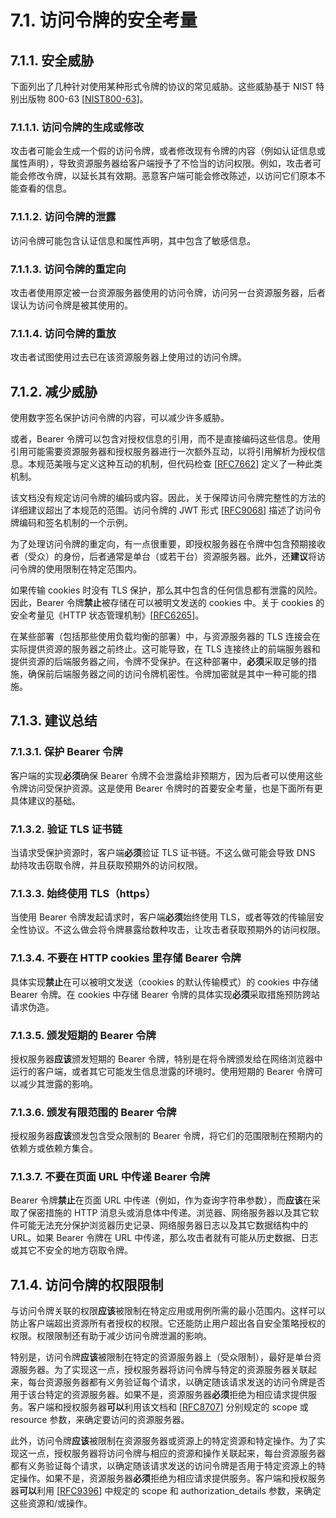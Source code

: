 # 7.1. 访问令牌的安全考量

## 7.1.1. 安全威胁

下面列出了几种针对使用某种形式令牌的协议的常见威胁。这些威胁基于 NIST 特别出版物 800-63 [[NIST800-63](http://csrc.nist.gov/publications/)]。

### 7.1.1.1. 访问令牌的生成或修改

攻击者可能会生成一个假的访问令牌，或者修改现有令牌的内容（例如认证信息或属性声明），导致资源服务器给客户端授予了不恰当的访问权限。例如，攻击者可能会修改令牌，以延长其有效期。恶意客户端可能会修改陈述，以访问它们原本不能查看的信息。

### 7.1.1.2. 访问令牌的泄露

访问令牌可能包含认证信息和属性声明，其中包含了敏感信息。

### 7.1.1.3. 访问令牌的重定向

攻击者使用原定被一台资源服务器使用的访问令牌，访问另一台资源服务器，后者误认为访问令牌是被其使用的。

### 7.1.1.4. 访问令牌的重放

攻击者试图使用过去已在该资源服务器上使用过的访问令牌。

## 7.1.2. 减少威胁

使用数字签名保护访问令牌的内容，可以减少许多威胁。

或者，Bearer 令牌可以包含对授权信息的引用，而不是直接编码这些信息。使用引用可能需要资源服务器和授权服务器进行一次额外互动，以将引用解析为授权信息。本规范美哦与定义这种互动的机制，但代码检查 [[RFC7662](https://www.rfc-editor.org/info/rfc7662)] 定义了一种此类机制。

该文档没有规定访问令牌的编码或内容。因此，关于保障访问令牌完整性的方法的详细建议超出了本规范的范围。访问令牌的 JWT 形式 [[RFC9068](https://www.rfc-editor.org/info/rfc9068)] 描述了访问令牌编码和签名机制的一个示例。

为了处理访问令牌的重定向，有一点很重要，即授权服务器在令牌中包含预期接收者（受众）的身份，后者通常是单台（或若干台）资源服务器。此外，还**建议**将访问令牌的使用限制在特定范围内。

如果传输 cookies 时没有 TLS 保护，那么其中包含的任何信息都有泄露的风险。因此，Bearer 令牌**禁止**被存储在可以被明文发送的 cookies 中。关于 cookies 的安全考量见《HTTP 状态管理机制》[[RFC6265](https://www.rfc-editor.org/info/rfc6265)]。

在某些部署（包括那些使用负载均衡的部署）中，与资源服务器的 TLS 连接会在实际提供资源的服务器之前终止。这可能导致，在 TLS 连接终止的前端服务器和提供资源的后端服务器之间，令牌不受保护。在这种部署中，**必须**采取足够的措施，确保前后端服务器之间的访问令牌机密性。令牌加密就是其中一种可能的措施。

## 7.1.3. 建议总结

### 7.1.3.1. 保护 Bearer 令牌

客户端的实现**必须**确保 Bearer 令牌不会泄露给非预期方，因为后者可以使用这些令牌访问受保护资源。这是使用 Bearer 令牌时的首要安全考量，也是下面所有更具体建议的基础。

### 7.1.3.2. 验证 TLS 证书链

当请求受保护资源时，客户端**必须**验证 TLS 证书链。不这么做可能会导致 DNS 劫持攻击窃取令牌，并且获取预期外的访问权限。

### 7.1.3.3. 始终使用 TLS（https）

当使用 Bearer 令牌发起请求时，客户端**必须**始终使用 TLS，或者等效的传输层安全性协议。不这么做会将令牌暴露给数种攻击，让攻击者获取预期外的访问权限。

### 7.1.3.4. 不要在 HTTP cookies 里存储 Bearer 令牌

具体实现**禁止**在可以被明文发送（cookies 的默认传输模式）的 cookies 中存储 Bearer 令牌。在 cookies 中存储 Bearer 令牌的具体实现**必须**采取措施预防跨站请求伪造。

### 7.1.3.5. 颁发短期的 Bearer 令牌

授权服务器**应该**颁发短期的 Bearer 令牌，特别是在将令牌颁发给在网络浏览器中运行的客户端，或者其它可能发生信息泄露的环境时。使用短期的 Bearer 令牌可以减少其泄露的影响。

### 7.1.3.6. 颁发有限范围的 Bearer 令牌

授权服务器**应该**颁发包含受众限制的 Bearer 令牌，将它们的范围限制在预期内的依赖方或依赖方集合。

### 7.1.3.7. 不要在页面 URL 中传递 Bearer 令牌

Bearer 令牌**禁止**在页面 URL 中传递（例如，作为查询字符串参数），而**应该**在采取了保密措施的 HTTP 消息头或消息体中传递。浏览器、网络服务器以及其它软件可能无法充分保护浏览器历史记录、网络服务器日志以及其它数据结构中的 URL。如果 Bearer 令牌在 URL 中传递，那么攻击者就有可能从历史数据、日志或其它不安全的地方窃取令牌。

## 7.1.4. 访问令牌的权限限制

与访问令牌关联的权限**应该**被限制在特定应用或用例所需的最小范围内。这样可以防止客户端超出资源所有者授权的权限。它还能防止用户超出各自安全策略授权的权限。权限限制还有助于减少访问令牌泄漏的影响。

特别是，访问令牌**应该**被限制在特定的资源服务器上（受众限制），最好是单台资源服务器。为了实现这一点，授权服务器将访问令牌与特定的资源服务器关联起来，每台资源服务器都有义务验证每个请求，以确定随该请求发送的访问令牌是否用于该台特定的资源服务器。如果不是，资源服务器**必须**拒绝为相应请求提供服务。客户端和授权服务器**可以**利用该文档和 [[RFC8707](https://www.rfc-editor.org/info/rfc8707)] 分别规定的 scope 或 resource 参数，来确定要访问的资源服务器。

此外，访问令牌**应该**被限制在资源服务器或资源上的特定资源和特定操作。为了实现这一点，授权服务器将访问令牌与相应的资源和操作关联起来，每台资源服务器都有义务验证每个请求，以确定随该请求发送的访问令牌是否用于特定资源上的特定操作。如果不是，资源服务器**必须**拒绝为相应请求提供服务。客户端和授权服务器**可以**利用 [[RFC9396](https://www.rfc-editor.org/info/rfc9396)] 中规定的 scope 和 authorization_details 参数，来确定这些资源和/或操作。
